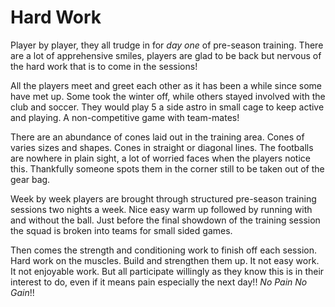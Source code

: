 # Hard Work


Player by player, they all trudge in for _day one_ of pre-season training.  There are a lot of apprehensive smiles, players are glad to be back but nervous of the hard work that is to come in the sessions!

All the players meet and greet each other as it has been a while since some have met up.  Some took the winter off, while others stayed involved with the club and soccer.  They would play 5 a side astro in small cage to keep active and playing.  A non-competitive game with team-mates!

There are an abundance of cones laid out in the training area.  Cones of varies sizes and shapes.  Cones in straight or diagonal lines.  The footballs are nowhere in plain sight, a lot of worried faces when the players notice this.  Thankfully someone spots them in the corner still to be taken out of the gear bag.

Week by week players are brought through structured pre-season training sessions two nights a week.  Nice easy warm up followed by running with and without the ball.  Just before the final showdown of the training session the squad is broken into teams for small sided games.

Then comes the strength and conditioning work to finish off each session.  Hard work on the muscles.  Build and strengthen them up.  It not easy work.  It not enjoyable work.  But all participate willingly as they know this is in their interest to do, even if it means pain especially the next day!! _No Pain No Gain_!!